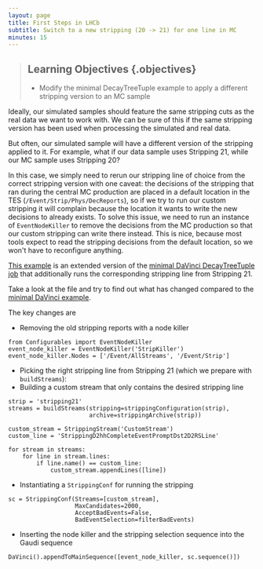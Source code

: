 ```yaml
---
layout: page
title: First Steps in LHCb
subtitle: Switch to a new stripping (20 -> 21) for one line in MC
minutes: 15
---
```

> ## Learning Objectives {.objectives}
>
> * Modify the minimal DecayTreeTuple example to apply a different stripping version to an MC sample

Ideally, our simulated samples should feature the same stripping cuts as the real data we want to work with.
We can be sure of this if the same stripping version has been used when processing the simulated and real data.

But often, our simulated sample will have a different version of the stripping applied to it.
For example, what if our data sample uses Stripping 21, while our MC sample uses Stripping 20?

In this case, we simply need to rerun our stripping line of choice from the correct stripping version with one caveat:
the decisions of the stripping that ran during the central MC production are placed in a default location in the TES (`/Event/Strip/Phys/DecReports`), so if we try to run our custom stripping it will complain because the location it wants to write the new decisions to already exists.
To solve this issue, we need to run an instance of `EventNodeKiller` to remove the decisions from the MC production so that our custom stripping can write there instead.
This is nice, because most tools expect to read the stripping decisions from the default location, so we won't have to reconfigure anything.

[This example](code/14-rerun-stripping/options.py) is an extended version of the [minimal DaVinci DecayTreeTuple job](code/09-minimal-dv/ntuple_options.py) that additionally runs the corresponding stripping line from Stripping 21.

Take a look at the file and try to find out what has changed compared to the [minimal DaVinci example](code/09-minimal-dv/ntuple_options.py).

The key changes are

 - Removing the old stripping reports with a node killer

``` {.python}
from Configurables import EventNodeKiller
event_node_killer = EventNodeKiller('StripKiller')
event_node_killer.Nodes = ['/Event/AllStreams', '/Event/Strip']
```

 - Picking the right stripping line from Stripping 21 (which we prepare with `buildStreams`):
 - Building a custom stream that only contains the desired stripping line

``` {.python}
strip = 'stripping21'
streams = buildStreams(stripping=strippingConfiguration(strip),
                       archive=strippingArchive(strip))

custom_stream = StrippingStream('CustomStream')
custom_line = 'StrippingD2hhCompleteEventPromptDst2D2RSLine'

for stream in streams:
    for line in stream.lines:
        if line.name() == custom_line:
            custom_stream.appendLines([line])
```

 - Instantiating a `StrippingConf` for running the stripping

``` {.python}
sc = StrippingConf(Streams=[custom_stream],
                   MaxCandidates=2000,
                   AcceptBadEvents=False,
                   BadEventSelection=filterBadEvents)
```

 - Inserting the node killer and the stripping selection sequence into the Gaudi sequence

``` {.python}
DaVinci().appendToMainSequence([event_node_killer, sc.sequence()])
```

